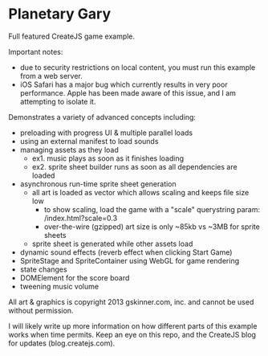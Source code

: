 Planetary Gary
=======

Full featured CreateJS game example.



Important notes:
- due to security restrictions on local content, you must run this example from a web server.
- iOS Safari has a major bug which currently results in very poor performance. Apple has been made aware of this issue, and I am attempting to isolate it.


Demonstrates a variety of advanced concepts including:
- preloading with progress UI & multiple parallel loads
- using an external manifest to load sounds
- managing assets as they load
  - ex1. music plays as soon as it finishes loading
  - ex2. sprite sheet builder runs as soon as all dependencies are loaded
- asynchronous run-time sprite sheet generation
  - all art is loaded as vector which allows scaling and keeps file size low
    - to show scaling, load the game with a "scale" querystring param:
      /index.html?scale=0.3
    - over-the-wire (gzipped) art size is only ~85kb vs ~3MB for sprite sheets
  - sprite sheet is generated while other assets load
- dynamic sound effects (reverb effect when clicking Start Game)
- SpriteStage and SpriteContainer using WebGL for game rendering
- state changes
- DOMElement for the score board
- tweening music volume

All art & graphics is copyright 2013 gskinner.com, inc. and cannot be used without permission.

I will likely write up more information on how different parts of this example works when time permits. Keep an eye on this repo, and the CreateJS blog for updates (blog.createjs.com).

